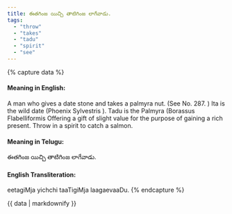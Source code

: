 ```yaml
---
title: ఈతగింజ యిచ్చి తాటిగింజ లాగేవాడు.
tags:
  - "throw"
  - "takes"
  - "tadu"
  - "spirit"
  - "see"
---
```


{% capture data %}
#### Meaning in English:
A man who gives a date stone and takes a palmyra nut.
(See No. 287. )
Ita is the wild date (Phoenix Sylvestris ). Tadu is the Palmyra (Borassus Flabelliformis
Offering a gift of slight value for the purpose of gaining a rich present.
Throw in a spirit to catch a salmon.

#### Meaning in Telugu:
ఈతగింజ యిచ్చి తాటిగింజ లాగేవాడు.

#### English Transliteration:
eetagiMja yichchi taaTigiMja laagaevaaDu.
{% endcapture %}

{{ data | markdownify }}

